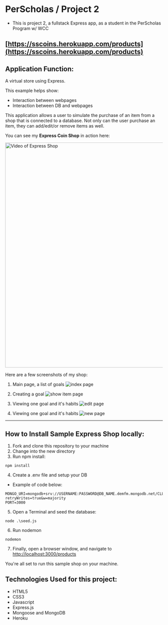 

# PerScholas / Project 2
* This is project 2, a fullstack Express app, as a student in the PerScholas Program w/ WCC
  
[https://sscoins.herokuapp.com/products](https://sscoins.herokuapp.com/products)
--------------------------------------------

## Application Function:

A virtual store using Express.

This example helps show:
* Interaction between webpages
* Interaction between DB and webpages

This application allows a user to simulate the purchase of an item from a shop that is connected to a database. Not only can the user purchase an item, they can add/edit/or remove items as well.

You can see my **Express Coin Shop** in action here:


<a href="https://youtu.be/QwouF7IhfYE" target="_blank">
    <img src="https://i.imgur.com/Pc3yG9c.png" 
        alt="Video of Express Shop" width="1080" height="720"/>
</a>

Here are a few screenshots of my shop:
1. Main page, a list of goals
![index page](https://i.gyazo.com/e3ed5c7cc7fa4d08317c9dc2d25b022a.png)

1. Creating a goal
![show item page](https://i.gyazo.com/2dfac9112a75ab6f597386d0b453c7f7.png)

1. Viewing one goal and it's habits
![edit page](https://i.gyazo.com/b09009b19c388f66b3a22526929810c9.png)

1. Viewing one goal and it's habits
![new page](https://i.gyazo.com/b49f750ca8d0964986d881075cabb802.png)
--------------------------------------------
## How to Install Sample Express Shop locally:

1. Fork and clone this repository to your machine
2. Change into the new directory
3. Run npm install:
```
npm install
```
4. Create a .env file and setup your DB
  * Example of code below:
```
MONGO_URI=mongodb+srv://USERNAME:PASSWORD@DB_NAME.demfm.mongodb.net/CLUSER_NAME?retryWrites=true&w=majority
PORT=3000
```
5. Open a Terminal and seed the database:
```
node .\seed.js
```
6. Run nodemon
```
nodemon
```
7. Finally, open a browser window, and navigate to [http://localhost:3000/products](http://localhost:3000/products)

You're all set to run this sample shop on your machine.

## Technologies Used for this project:

* HTML5
* CSS3
* Javascript
* Express.js
* Mongoose and MongoDB
* Heroku
